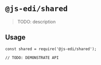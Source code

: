 # `@js-edi/shared`

> TODO: description

## Usage

```
const shared = require('@js-edi/shared');

// TODO: DEMONSTRATE API
```
